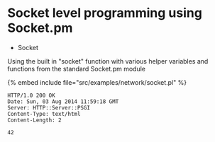 # Socket level programming using Socket.pm


* Socket



Using the built in "socket" function with various helper variables
and functions from the standard Socket.pm module

{% embed include file="src/examples/network/socket.pl" %}

```
HTTP/1.0 200 OK
Date: Sun, 03 Aug 2014 11:59:18 GMT
Server: HTTP::Server::PSGI
Content-Type: text/html
Content-Length: 2

42
```




